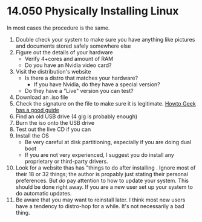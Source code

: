 # 14.050 Physically Installing Linux

In most cases the procedure is the same.

1. Double check your system to make sure you have anything like pictures and documents stored safely somewhere else
1. Figure out the details of your hardware
    * Verify 4+cores and amount of RAM
    * Do you have an Nvidia video card?
2. Visit the distribution's website
   * Is there a distro that matches your hardware?
     * If you have Nvidia, do they have a special version?
   * Do they have a "Live" version you can test?
3. Download an .iso file
4. Check the signature on the file to make sure it is legitimate.  [Howto Geek has a good guide](https://www.howtogeek.com/67241/htg-explains-what-are-md5-sha-1-hashes-and-how-do-i-check-them/)
5. Find an old USB drive (4 gig is probably enough)
6. Burn the iso onto the USB drive
7. Test out the live CD if you can
8. Install the OS
   * Be very careful at disk partitioning, especially if you are doing dual boot
   * If you are not very experienced, I suggest you do install any proprietary or third-party drivers.
1. Look for a website thas has "things to do after installing <your distro>.  Ignore most of their 18 or 32 things; the author is propably just stating their personal preferences.  But *do* pay attention to how to update your system.  This should be done right away.  If you are a new user set up your system to do automatic updates.
2. Be aware that you may want to reinstall later.  I think most new users have a tendency to distro-hop for a while.  It's not necessarily a bad thing.